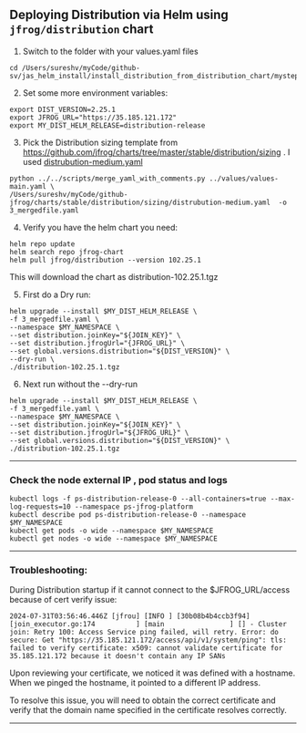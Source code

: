 ## Deploying Distribution via Helm using `jfrog/distribution` chart

1. Switch to  the folder with your values.yaml files
```
cd /Users/sureshv/myCode/github-sv/jas_helm_install/install_distribution_from_distribution_chart/mysteps
```

2. Set some more environment variables:
```
export DIST_VERSION=2.25.1
export JFROG_URL="https://35.185.121.172" 
export MY_DIST_HELM_RELEASE=distribution-release
```

3. Pick the Distribution sizing template from https://github.com/jfrog/charts/tree/master/stable/distribution/sizing .
I used [distrubution-medium.yaml](https://github.com/jfrog/charts/blob/master/stable/distribution/sizing/distrubution-medium.yaml)

```
python ../../scripts/merge_yaml_with_comments.py ../values/values-main.yaml \
/Users/sureshv/myCode/github-jfrog/charts/stable/distribution/sizing/distrubution-medium.yaml  -o 3_mergedfile.yaml
```

4. Verify you have the helm  chart you need:
```
helm repo update
helm search repo jfrog-chart
helm pull jfrog/distribution --version 102.25.1
```

This will download the chart as distribution-102.25.1.tgz

5. First do a Dry run:
```
helm upgrade --install $MY_DIST_HELM_RELEASE \
-f 3_mergedfile.yaml \
--namespace $MY_NAMESPACE \
--set distribution.joinKey="${JOIN_KEY}" \
--set distribution.jfrogUrl="{JFROG_URL}" \
--set global.versions.distribution="${DIST_VERSION}" \
--dry-run \
./distribution-102.25.1.tgz 
```

6. Next run without the --dry-run
 
```
helm upgrade --install $MY_DIST_HELM_RELEASE \
-f 3_mergedfile.yaml \
--namespace $MY_NAMESPACE \
--set distribution.joinKey="${JOIN_KEY}" \
--set distribution.jfrogUrl="${JFROG_URL}" \
--set global.versions.distribution="${DIST_VERSION}" \
./distribution-102.25.1.tgz  
```
---
### Check the node external IP , pod status and logs
```
kubectl logs -f ps-distribution-release-0 --all-containers=true --max-log-requests=10 --namespace ps-jfrog-platform
kubectl describe pod ps-distribution-release-0 --namespace $MY_NAMESPACE
kubectl get pods -o wide --namespace $MY_NAMESPACE
kubectl get nodes -o wide --namespace $MY_NAMESPACE
```
---
### Troubleshooting:
During Distribution startup if it cannot connect to the $JFROG_URL/access because of cert verify issue:

```
2024-07-31T03:56:46.446Z [jfrou] [INFO ] [30b08b4b4ccb3f94] [join_executor.go:174          ] [main                ] [] - Cluster join: Retry 100: Access Service ping failed, will retry. Error: do secure: Get "https://35.185.121.172/access/api/v1/system/ping": tls: failed to verify certificate: x509: cannot validate certificate for 35.185.121.172 because it doesn't contain any IP SANs
```

Upon reviewing your certificate, we noticed it was defined with a hostname. When we pinged the hostname, it pointed to a different IP address.

To resolve this issue, you will need to obtain the correct certificate and verify that the domain name specified in the certificate resolves correctly.

---
